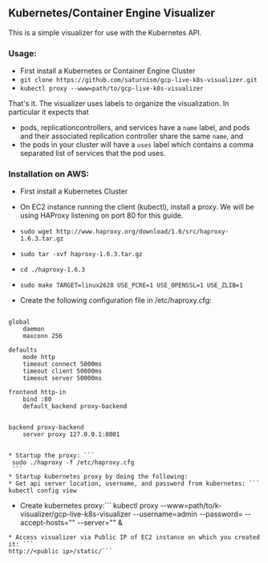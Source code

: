 ## Kubernetes/Container Engine Visualizer

This is a simple visualizer for use with the Kubernetes API.

### Usage:
   * First install a Kubernetes or Container Engine Cluster
   * ```git clone https://github.com/saturnism/gcp-live-k8s-visualizer.git```
   * ```kubectl proxy --www=path/to/gcp-live-k8s-visualizer```

That's it.  The visualizer uses labels to organize the visualization.  In particular it expects that

   * pods, replicationcontrollers, and services have a ```name``` label, and pods and their associated replication controller share the same ```name```, and
   * the pods in your cluster will have a ```uses``` label which contains a comma separated list of services that the pod uses.

### Installation on AWS:

   * First install a Kubernetes Cluster
   * On EC2 instance running the client (kubectl), install a proxy. We will be using HAProxy listening on port 80 for this guide.
   * ```sudo wget http://www.haproxy.org/download/1.6/src/haproxy-1.6.3.tar.gz```
   * ```sudo tar -xvf haproxy-1.6.3.tar.gz```
   * ```cd ./haproxy-1.6.3```
   * ```sudo make TARGET=linux2628 USE_PCRE=1 USE_OPENSSL=1 USE_ZLIB=1```
   * Create the following configuration file in /etc/haproxy.cfg:
     
     ```
    global
        daemon
        maxconn 256

    defaults
        mode http
        timeout connect 5000ms
        timeout client 50000ms
        timeout server 50000ms

    frontend http-in
        bind :80
        default_backend proxy-backend


    backend proxy-backend
        server proxy 127.0.0.1:8001
   ```

   * Startup the proxy: ```
    sudo ./haproxy -f /etc/haproxy.cfg
    ```
   * Startup kubernetes proxy by doing the following:
   * Get api server location, username, and password from kubernetes: ```
   kubectl config view
   ```
   * Create kubernetes proxy:```
   kubectl proxy --www=path/to/k-visualizer/gcp-live-k8s-visualizer --username=admin --password=<password>  --accept-hosts="" --server="<server>" &
   ```
   * Access visualizer via Public IP of EC2 instance on which you created it: ```
   http://<public ip>/static/```

